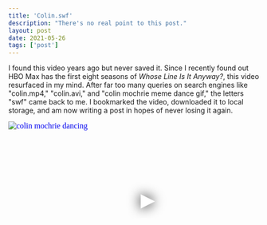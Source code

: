 ```yaml
---
title: 'Colin.swf'
description: "There's no real point to this post."
layout: post
date: 2021-05-26
tags: ['post']
---
```


I found this video years ago but never saved it. Since I recently found out HBO Max has the first eight seasons of _Whose Line Is It Anyway?_, this video resurfaced in my mind. After far too many queries on search engines like "colin.mp4," "colin.avi," and "colin mochrie meme dance gif," the letters "swf" came back to me. I bookmarked the video, downloaded it to local storage, and am now writing a post in hopes of never losing it again.

<div class="video-embed">
  <iframe width="560" height="315" src="https://www.youtube-nocookie.com/embed/jw8i2lnlYkM" srcdoc="<style>*{padding:0;margin:0;overflow:hidden}html,body{height:100%}img,span{position:absolute;width:100%;top:0;bottom:0;margin:auto}span{height:1.5em;text-align:center;font:48px/1.5 sans-serif;color:white;text-shadow:0 0 0.5em black}</style><a href=https://www.youtube-nocookie.com/embed/jw8i2lnlYkM?autoplay=1><img src=https://img.youtube.com/vi/jw8i2lnlYkM/hqdefault.jpg alt='colin mochrie dancing'><span>&#x25BA;</span></a>" frameborder="0" allow="accelerometer; autoplay; clipboard-write; encrypted-media; gyroscope; picture-in-picture" allowfullscreen title="YouTube video player"></iframe>
</div>